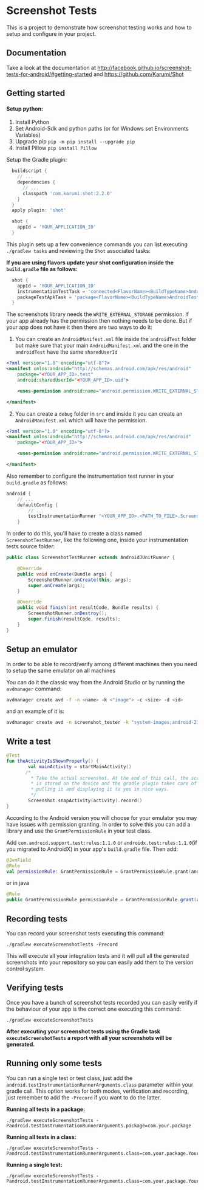 # Screenshot Tests

This is a project to demonstrate how screenshot testing works and how to setup and configure in your project.

## Documentation
Take a look at the documentation at http://facebook.github.io/screenshot-tests-for-android/#getting-started
and https://github.com/Karumi/Shot

## Getting started

#### Setup python:

1. Install Python
2. Set Android-Sdk and python paths (or for Windows set Environments Variables)
3. Upgrade pip ``pip -m pip install --upgrade pip``
4. Install Pillow ``pip install Pillow``

Setup the Gradle plugin:

```groovy
  buildscript {
    // ...
    dependencies {
      // ...
      classpath 'com.karumi:shot:2.2.0'
    }
  }
  apply plugin: 'shot'

  shot {
    appId = 'YOUR_APPLICATION_ID'
  }
```

This plugin sets up a few convenience commands you can list executing ``./gradlew tasks`` and reviewing the ``Shot`` associated tasks:

**If you are using flavors update your shot configuration inside the ``build.gradle`` file as follows:**

```groovy
  shot {
    appId = 'YOUR_APPLICATION_ID'
    instrumentationTestTask = 'connected<FlavorName><BuildTypeName>AndroidTest'
    packageTestApkTask = 'package<FlavorName><BuildTypeName>AndroidTest'
  }
```

The screenshots library needs the ``WRITE_EXTERNAL_STORAGE`` permission. 
If your app already has the permission then nothing needs to be done.
But if your app does not have it then there are two ways to do it:

1.  You can create an ``AndroidManifest.xml`` file inside the ``androidTest`` folder but make sure that your main ``AndroidManifest.xml`` and the one in the ``androidTest`` have the same ``sharedUserId``

```xml
<?xml version="1.0" encoding="utf-8"?>
<manifest xmlns:android="http://schemas.android.com/apk/res/android"
    package="<YOUR_APP_ID>.test"
    android:sharedUserId="<YOUR_APP_ID>.uid">

    <uses-permission android:name="android.permission.WRITE_EXTERNAL_STORAGE" />

</manifest>
```

2.  You can create a ``debug`` folder in ``src`` and inside it you can create an ``AndroidManifest.xml`` which will have the permission.

```xml
<?xml version="1.0" encoding="utf-8"?>
<manifest xmlns:android="http://schemas.android.com/apk/res/android"
    package="<YOUR_APP_ID>">

    <uses-permission android:name="android.permission.WRITE_EXTERNAL_STORAGE" />

</manifest>
```


Also remember to configure the instrumentation test runner in your ``build.gradle`` as follows:

```groovy
android {
    // ...
    defaultConfig {
        // ...
        testInstrumentationRunner "<YOUR_APP_ID>.<PATH_TO_FILE>.ScreenshotTestRunner"
    }

```

In order to do this, you'll have to create a class named ``ScreenshotTestRunner``, like the following one, inside your instrumentation tests source folder:

```java
public class ScreenshotTestRunner extends AndroidJUnitRunner {

    @Override
    public void onCreate(Bundle args) {
        ScreenshotRunner.onCreate(this, args);
        super.onCreate(args);
    }

    @Override
    public void finish(int resultCode, Bundle results) {
        ScreenshotRunner.onDestroy();
        super.finish(resultCode, results);
    }
}
```

## Setup an emulator

In order to be able to record/verify among different machines then you need to setup the same emulator on all machines

You can do it the classic way from the Android Studio or by running the ``avdmanager`` command:

```bash
avdmanager create avd -f -n <name> -k <"image"> -c <size> -d <id>
```

and an example of it is:

```bash
avdmanager create avd -n screenshot_tester -k "system-images;android-21;default;armeabi-v7a" -c 100M -f -d 22
```

## Write a test

```kotlin
@Test
fun theActivityIsShownProperly() {
        val mainActivity = startMainActivity()
       /*
         * Take the actual screenshot. At the end of this call, the screenshot
         * is stored on the device and the gradle plugin takes care of
         * pulling it and displaying it to you in nice ways.
         */
        Screenshot.snapActivity(activity).record()
}
```

According to the Android version you will choose for your emulator you may have issues with permission granting.
In order to solve this you can add a library and use the ``GrantPermissionRule`` in your test class.

Add ``com.android.support.test:rules:1.1.0`` or ``androidx.test:rules:1.1.0``(if you migrated to AndroidX) in your app's ``build.gradle`` file.
Then add:

```kotlin
@JvmField
@Rule
val permissionRule: GrantPermissionRule = GrantPermissionRule.grant(android.Manifest.permission.WRITE_EXTERNAL_STORAGE)
```
or in java

```java
@Rule
public GrantPermissionRule permissionRule = GrantPermissionRule.grant(android.Manifest.permission.WRITE_EXTERNAL_STORAGE);
```

## Recording tests

You can record your screenshot tests executing this command:

```shell
./gradlew executeScreenshotTests -Precord
```

This will execute all your integration tests and it will pull all the generated screenshots into your repository so you can easily add them to the version control system.

## Verifying tests

Once you have a bunch of screenshot tests recorded you can easily verify if the behaviour of your app is the correct one executing this command:

```shell
./gradlew executeScreenshotTests
```

**After executing your screenshot tests using the Gradle task ``executeScreenshotTests`` a report with all your screenshots will be generated.**

## Running only some tests

You can run a single test or test class, just add the `android.testInstrumentationRunnerArguments.class` parameter within your gradle call. This option works for both modes, verification and recording, just remember to add the `-Precord` if you want to do the latter.

**Running all tests in a package:**

```shell
./gradlew executeScreenshotTests -Pandroid.testInstrumentationRunnerArguments.package=com.your.package
```

**Running all tests in a class:**

```shell
./gradlew executeScreenshotTests -Pandroid.testInstrumentationRunnerArguments.class=com.your.package.YourClassTest
```

**Running a single test:**

```shell
./gradlew executeScreenshotTests -Pandroid.testInstrumentationRunnerArguments.class=com.your.package.YourClassTest#yourTest
```

